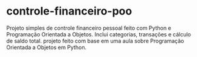 # controle-financeiro-poo
Projeto simples de controle financeiro pessoal feito com Python e Programação Orientada a Objetos. Inclui categorias, transações e cálculo de saldo total. projeto feito com base em uma aula sobre Programação Orientada a Objetos em Python.
